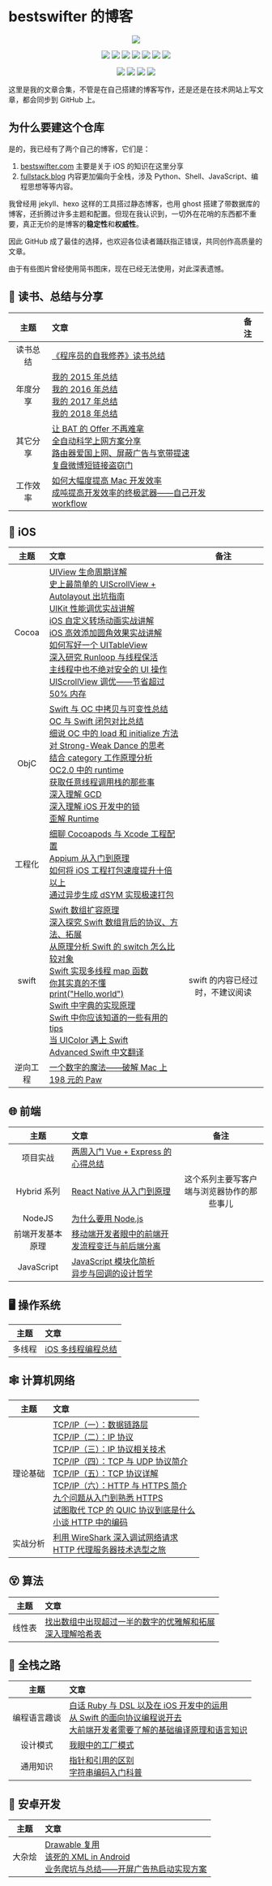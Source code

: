 # bestswifter 的博客

<p align='center'>
<img src='http://images.bestswifter.com/ghost/1/e3/7161ecc907a4ee5f13214f2cac9d4.jpg'>
</p>

<p align='center'>
<img src="https://img.shields.io/badge/platform-iOS-ff69b4.svg">
<img src="https://img.shields.io/badge/language-Objective--C-orange.svg">
<img src="https://img.shields.io/badge/language-python-yellowgreen.svg">
<img src="https://img.shields.io/badge/language-shell-green.svg">
<img src="https://img.shields.io/badge/language-JavaScript-yellow.svg">
<a href=""><img src="https://img.shields.io/badge/license-CC-000000.svg"></a>
<img src="https://img.shields.io/badge/blog-bestswifter-blue.svg">
</p>

<p align='center'>
<a href="http://weibo.com/bestswifter"><img src="https://img.shields.io/badge/weibo-@bestswifter-f974ce.svg?style=flat&colorA=f4292e"></a>
<a href="https://juejin.im/user/57638ad8207703006b06e3ef"><img src="https://img.shields.io/badge/%E6%8E%98%E9%87%91-@bestswifter-fd6f32.svg?style=flat&colorA=1970fe"></a>
<a href="https://www.zhihu.com/people/bestswifter/activities"><img src="https://img.shields.io/badge/%E7%9F%A5%E4%B9%8E-@bestswifter-50E3C2.svg?style=flat&colorA=0083ea"></a>
<img src="https://img.shields.io/badge/PR-welcome%20!-brightgreen.svg?colorA=a0cd34">
</p>

这里是我的文章合集，不管是在自己搭建的博客写作，还是还是在技术网站上写文章，都会同步到 GitHub 上。

## 为什么要建这个仓库

是的，我已经有了两个自己的博客，它们是：

1.  [bestswifter.com](https://bestswifter.com) 主要是关于 iOS 的知识在这里分享
2.  [fullstack.blog](http://fullstack.blog) 内容更加偏向于全栈，涉及 Python、Shell、JavaScript、编程思想等等内容。

我曾经用 jekyll、hexo 这样的工具搭过静态博客，也用 ghost 搭建了带数据库的博客，还折腾过许多主题和配置。但现在我认识到，一切外在花哨的东西都不重要，真正无价的是博客的**稳定性**和**权威性**。

因此 GitHub 成了最佳的选择，也欢迎各位读者踊跃指正错误，共同创作高质量的文章。

由于有些图片曾经使用简书图床，现在已经无法使用，对此深表遗憾。

## 📖 读书、总结与分享

|   主题   | 文章                                                                                                                                                                                                                                | 备注 |
| :------: | :---------------------------------------------------------------------------------------------------------------------------------------------------------------------------------------------------------------------------------- | :--- |
| 读书总结 | [《程序员的自我修养》读书总结](./articles/zi-wo-xiu-yang.md)                                                                                                                                                                        |      |
| 年度分享 | [我的 2015 年总结](./articles/2015-conclusion.md)<br>[我的 2016 年总结](./articles/2016-conclusion.md)<br>[我的 2017 年总结](./articles/2017-conclusion.md)<br>[我的 2018 年总结](./articles/2018-conclusion.md)                    | <br> |
| 其它分享 | [让 BAT 的 Offer 不再难拿](./articles/bat-offer.md)<br>[全自动科学上网方案分享](./articles/fq.md)<br>[路由器爱国上网、屏蔽广告与宽带提速](./articles/xiaomi-router.md)<br>[复盘微博短链接盗窃门](./articles/weibo-short-url.md)<br> |      |
| 工作效率 | [如何大幅度提高 Mac 开发效率](./articles/efficient-mac.md)<br>[成吨提高开发效率的终极武器——自己开发 workflow](./articles/alfred-workflows.md)<br>                                                                                 |

##  iOS

|   主题   | 文章                                                                                                                                                                                                                                                                                                                                                                                                                                                                                                                                                                                                                                                    |                 备注                 |
| :------: | :------------------------------------------------------------------------------------------------------------------------------------------------------------------------------------------------------------------------------------------------------------------------------------------------------------------------------------------------------------------------------------------------------------------------------------------------------------------------------------------------------------------------------------------------------------------------------------------------------------------------------------------------------ | :----------------------------------: |
|  Cocoa   | [UIView 生命周期详解](./articles/uiview-life-time.md)<br>[史上最简单的 UIScrollView + Autolayout 出坑指南](./articles/uiscrollview-with-autolayout.md)<br>[UIKit 性能调优实战讲解](./articles/uikit-optimization.md)<br>[iOS 自定义转场动画实战讲解](./articles/ios-custom-transition-animation.md)<br>[iOS 高效添加圆角效果实战讲解](./articles/ios-rounded-corner.md)<br>[如何写好一个 UITableView](./articles/ios-tableview.md)<br>[深入研究 Runloop 与线程保活](./articles/ios-runloop.md)<br>[主线程中也不绝对安全的 UI 操作](./articles/main-thread-ui.md)<br>[UIScrollView 调优——节省超过 50% 内存](./articles/ios-scrollview-optimize.md)<br> |                                      |
|   ObjC   | [Swift 与 OC 中拷贝与可变性总结](./articles/objc-swift-copy-mutable.md)<br>[OC 与 Swift 闭包对比总结](./articles/objc-swift-block.md)<br>[细说 OC 中的 load 和 initialize 方法](./articles/objc-load-initialize.md)<br>[对 Strong-Weak Dance 的思考](./articles/objc-strong-weak-dance.md)<br>[结合 category 工作原理分析 OC2.0 中的 runtime](./articles/objc-runtime.md)<br>[获取任意线程调用栈的那些事](./articles/objc-thread-backtrace.md)<br>[深入理解 GCD](./articles/objc-gcd.md)<br>[深入理解 iOS 开发中的锁](./articles/ios-lock.md)<br>[歪解 Runtime](./articles/objc-runtime-story.md)<br>                                                   |                                      |
|  工程化  | [细聊 Cocoapods 与 Xcode 工程配置](./articles/cocoapods-xcode.md)<br>[Appium 从入门到原理](./articles/appium.md)<br>[如何将 iOS 工程打包速度提升十倍以上](./articles/ios-compile-speed.md)<br>[通过异步生成 dSYM 实现极速打包](./articles/async-dsym.md)<br>                                                                                                                                                                                                                                                                                                                                                                                            |                                      |
|  swift   | [Swift 数组扩容原理](./articles/swift-array-append.md)<br>[深入探究 Swift 数组背后的协议、方法、拓展](./articles/swift-array.md)<br>[从原理分析 Swift 的 switch 怎么比较对象](./articles/swift-object-compare.md)<br>[Swift 实现多线程 map 函数](./articles/swift-thread-safe-map.md)<br>[你其实真的不懂 print("Hello,world")](./articles/swift-print.md)<br>[Swift 中字典的实现原理](./articles/swift-dictionary.md)<br>[Swift 中你应该知道的一些有用的 tips](./articles/swift-tips.md)<br>[当 UIColor 遇上 Swift](./articles/swift-uicolor.md)<br>[Advanced Swift 中文翻译](./articles/advanced-swift-chinese.md)                                     | <br>swift 的内容已经过时，不建议阅读 |
| 逆向工程 | [一个数字的魔法——破解 Mac 上 198 元的 Paw](./articles/crack-paw.md)                                                                                                                                                                                                                                                                                                                                                                                                                                                                                                                                                                                   |                                      |

## 🌐 前端

|       主题       | 文章                                                                                                                    |                    备注                    |
| :--------------: | :---------------------------------------------------------------------------------------------------------------------- | :----------------------------------------: |
|     项目实战     | [两周入门 Vue + Express 的心得总结](./articles/vue-express-conclusion.md)<br>                                           |                                            |
|   Hybrid 系列    | [React Native 从入门到原理](./articles/react-native.md)<br>                                                             | 这个系列主要写客户端与浏览器协作的那些事儿 |
|      NodeJS      | [为什么要用 Node.js](./articles/why-nodejs.md)<br>                                                                      |                                            |
| 前端开发基本原理 | [移动端开发者眼中的前端开发流程变迁与前后端分离](./articles/fe-history.md)<br>                                          |                                            |
|    JavaScript    | [JavaScript 模块化简析](./articles/javascript-modules.md)<br>[异步与回调的设计哲学](./articles/javascript-async.md)<br> |

## 🖥️ 操作系统

|  主题  | 文章                                                        |
| :----: | :---------------------------------------------------------- |
| 多线程 | [iOS 多线程编程总结](./articles/multi-thread-conclusion.md) |

## 🕸 计算机网络

|   主题   | 文章                                                                                                                                                                                                                                                                                                                                                                                                                                                                                                                                         |
| :------: | :------------------------------------------------------------------------------------------------------------------------------------------------------------------------------------------------------------------------------------------------------------------------------------------------------------------------------------------------------------------------------------------------------------------------------------------------------------------------------------------------------------------------------------------- |
| 理论基础 | [TCP/IP（一）：数据链路层](./articles/tcp-ip-1.md)<br>[TCP/IP（二）：IP 协议](./articles/tcp-ip-2.md)<br>[TCP/IP（三）：IP 协议相关技术](./articles/tcp-ip-3.md)<br>[TCP/IP（四）：TCP 与 UDP 协议简介](./articles/tcp-ip-4.md)<br>[TCP/IP（五）：TCP 协议详解](./articles/tcp-ip-5.md)<br>[TCP/IP（六）：HTTP 与 HTTPS 简介](./articles/tcp-ip-6.md)<br>[九个问题从入门到熟悉 HTTPS](./articles/https-9-questions.md)<br>[试图取代 TCP 的 QUIC 协议到底是什么](./articles/quic.md)<br>[小谈 HTTP 中的编码](./articles/http-encoding.md)<br> |  |
| 实战分析 | [利用 WireShark 深入调试网络请求](./articles/wireshark.md)<br>[HTTP 代理服务器技术选型之旅](./articles/http-proxy-tools.md)<br>                                                                                                                                                                                                                                                                                                                                                                                                              |

## 😵 算法

|  主题  | 文章                                                                                                                               |
| :----: | :--------------------------------------------------------------------------------------------------------------------------------- |
| 线性表 | [找出数组中出现超过一半的数字的优雅解和拓展](./articles/number-more-than-half.md)<br>[深入理解哈希表](./articles/hashtable.md)<br> |

## 💎 全栈之路

|     主题     | 文章                                                                                                                                                                                                                   |
| :----------: | :--------------------------------------------------------------------------------------------------------------------------------------------------------------------------------------------------------------------- |
| 编程语言趣谈 | [白话 Ruby 与 DSL 以及在 iOS 开发中的运用](./articles/dsl-ruby-ios.md)<br>[从 Swift 的面向协议编程说开去](./articles/pop.md)<br>[大前端开发者需要了解的基础编译原理和语言知识](./articles/compile-and-language.md)<br> |  |
|   设计模式   | [我眼中的工厂模式](./articles/design-pattern-factory.md)<br>                                                                                                                                                           |  |
|   通用知识   | [指针和引用的区别](./articles/pointer-and-reference.md)<br>[字符串编码入门科普](./articles/string-encoding.md)<br>                                                                                                     |  |

## 📱 安卓开发

|  主题  | 文章                                                                                                                                                                                       |
| :----: | :----------------------------------------------------------------------------------------------------------------------------------------------------------------------------------------- |
| 大杂烩 | [Drawable 复用](./articles/android-drawble-reuse.md)<br>[该死的 XML in Android](./articles/android-xml.md)<br>[业务爬坑与总结——开屏广告热启动实现方案](./articles/android-splash.md)<br> |
